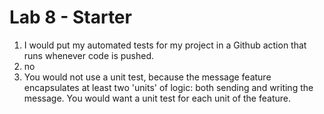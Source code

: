 # Lab 8 - Starter
1) I would put my automated tests for my project in a Github action that runs whenever code is pushed.
2) no
3) You would not use a unit test, because the message feature encapsulates at least two 'units' of logic: both sending and writing the message. You would want a unit test for each unit of the feature.